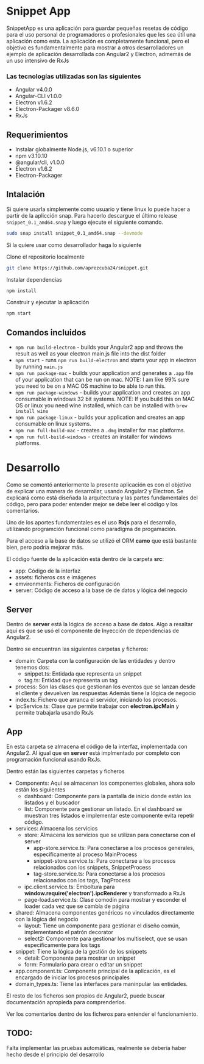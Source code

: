 # Snippet App

SnippetApp es una aplicación para guardar pequeñas resetas de código para el uso personal de programadores 
o profesionales que les sea útil una aplicación como esta. La aplicación es completamente funcional, pero el
objetivo es fundamentalmente para mostrar a otros desarrolladores un ejemplo de aplicación desarrollada con
Angular2 y Electron, admemás de un uso intensivo de RxJs
### Las tecnologías utilizadas son las siguientes

- Angular v4.0.0
- Angular-CLI v1.0.0
- Electron v1.6.2
- Electron-Packager v8.6.0
- RxJs

## Requerimientos

- Instalar globalmente Node.js, v6.10.1 o superior
- npm v3.10.10
- @angular/cli, v1.0.0
- Electron v1.6.2
- Electron-Packager

## Intalación

Si quiere usarla simplemente como usuario y tiene linux lo puede hacer a partir 
de la aplicción snap. Para hacerlo descargue el último release ``snippet_0.1_amd64.snap`` y luego ejecute el siguiente
comando.

```bash
sudo snap install snippet_0.1_amd64.snap --devmode
```
Si la quiere usar como desarrollador haga lo siguiente

Clone el repositorio localmente

``` bash
git clone https://github.com/aprezcuba24/snippet.git
```

Instalar dependencias

``` bash
npm install
```

Construir y ejecutar la aplicación

``` bash
npm start
```

## Comandos incluidos

- `npm run build-electron` - builds your Angular2 app and throws the result as well as your electron main.js file into the dist folder
- `npm start` - runs `npm run build-electron` and starts your app in electron by running `main.js`
- `npm run package-mac` - builds your application and generates a `.app` file of your application that can be run on mac. NOTE: I am like 99% sure you need to be on a MAC OS machine to be able to run this.
- `npm run package-windows` - builds your application and creates an app consumable in windows 32 bit systems. NOTE: If you build this on MAC OS or linux you need wine installed, which can be installed with `brew install wine`
- `npm run package-linux` - builds your application and creates an app consumable on linux systems.
- `npm run full-build-mac` - creates a `.dmg` installer for mac platforms.
- `npm run full-build-windows` - creates an installer for windows platforms.

# Desarrollo

Como se comentó anteriormente la presente aplicación es con el objetivo de explicar una manera de desarrollar, 
usando Angular2 y Electron. Se explicará como está diseñada la arquitectura y las partes fundamentales del código, pero para poder entender 
mejor se debe leer el código y los comentarios.
  
Uno de los aportes fundamentales es el uso __Rxjs__ para el desarrollo, utilizando programción funcional como 
paradigma de progamación.

Para el acceso a la base de datos se utilizó el ORM __camo__ que está bastante bien, pero podría mejorar más.

El código fuente de la aplicación está dentro de la carpeta __src__:
- app: Código de la interfaz
- assets: ficheros css e imágenes
- emvironments: Ficheros de configuración
- server: Código de acceso a la base de de datos y lógica del negocio

## Server
Dentro de __server__ está la lógica de acceso a base de datos. Algo a resaltar aquí es que se usó el componente
de Inyección de dependencias de Angular2.

Dentro se encuentran las siguientes carpetas y ficheros:
- domain: Carpeta con la configuración de las entidades y dentro tenemos dos:
  - snippet.ts: Entidada que representa un snippet
  - tag.ts: Entidad que representa un tag
- process: Son las clases que gestionan los eventos que se lanzan desde el cliente y devuelven las respuestas
Además tiene la lógica de negocio
- index.ts: Fichero que arranca el servidor, iniciando los procesos.
- IpcService.ts: Clase que permite trabajar con __electron.ipcMain__ y permite trabajarla usando RxJs

## App
En esta carpeta se almacena el código de la interfaz, implementada con Angular2. Al igual que en __server__ 
está implmentado por completo con programación funcional usando RxJs.

Dentro están las siguientes carpetas y ficheros
- Components: Aquí se almacenan los componentes globales, ahora solo están los siguientes
  - dashboard: Componente para la pantalla de inicio donde están los listados y el buscador
  - list: Componente para gestionar un listado. En el dashboard se muestran tres listados e implementar este 
  componente evita repetir código.
- services: Almacena los servicios
  - store: Almacena los servicios que se utilizan para conectarse con el server
    - app-store.service.ts: Para conectarse a los procesos generales, específicamente al proceso MainProcess
    - snippet-store.service.ts: Para conectarse a los procesos relacionados con los snippets, SnippetProcess
    - tag-store.service.ts: Para conectarse a los procesos relacionados con los tags, TagProcess
  - ipc.client.service.ts: Emboltura para __window.require('electron').ipcRenderer__ y transformado a RxJs
  - page-load.service.ts: Clase comodín para mostrar y esconder el loader cada vez que se cambia de página
- shared: Almacena componentes genéricos no vinculados directamente con la lógica del negocio
  - layout: Tiene un componente para gestionar el diseño común, implementando el patrón decorator
  - select2: Componente para gestionar los multiselect, que se usan específicamente para los  tags
- snippet: Tiene la lógica de la gestión de los snippets
  - detail: Componente para mostrar un snippet
  - form: Formulario para crear o editar un snippet
- app.component.ts: Componente principal de la aplicación, es el encargado de iniciar los procesos principales
- domain_types.ts: Tiene las interfaces para maninpular las entidades.

El  resto de los ficheros son propios de Angular2, puede buscar documentación apropieda para comprenderlos.

Ver los comentarios dentro de los ficheros para entender el funcionamiento.

## TODO:
Falta implementar las pruebas automáticas, realmente se debería haber hecho desde el principio del desarrollo  
